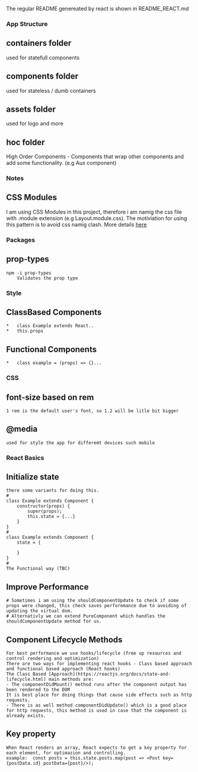 The regular README genereated by react is shown in README_REACT.md

### App Structure

## containers folder 
used for statefull components
## components folder 
 used for stateless / dumb containers
## assets folder
 used for logo and more
## hoc folder
 High Order Components - Components that wrap other components and add some functionality. (e.g Aux component)

 ### Notes
 ## CSS Modules
 I am using CSS Modules in this project, therefore i am namig the css file with .module extension (e.g Layout.module.css).
 The motiviation for using this pattern is to avoid css namig clash. More details [here](https://create-react-app.dev/docs/adding-a-css-modules-stylesheet/) 

 ### Packages
 ## prop-types
    npm -i prop-types
        Validates the prop type

### Style
## ClassBased Components
    *   class Example extends React..
    *   this.props
## Functional Components
    *   class example = (props) => {}...


### CSS
## font-size based on rem 
    1 rem is the default user's font, so 1.2 will be litle bit bigger
## @media
    used for style the app for differemt devices such mobile

### React Basics
## Initialize state
    there some variants for doing this.
    #
    class Example extends Component {
        constructor(props) {
            super(props);
            this.state = {...}
        }
    }
    #
    class Example extends Component {
        state = {
            
        }
    }
    #
    The Functional way (TBC)
##  Improve Performance
    # Sometimes i am using the shouldComponentUpdate to check if some props were changed, this check saves perforemance due to avoiding of updating the virtual dom.
    # Alternativly we can extend PureComponent which handles the shouldComponentUpdate method for us.
## Component Lifecycle Methods
    For best performance we use hooks/lifecycle (free up resources and control rendering and optimization)
    There are two ways for implementing react hooks - Class based approach and functional based approach (React hooks)
    The Class Based [Approach](https://reactjs.org/docs/state-and-lifecycle.html) main methods are:
    - The componentDidMount() method runs after the component output has been rendered to the DOM
    It is best place for doing things that cause side effects such as http requests.
    - There is as well method componentDidUpdate() which is a good place for http requests, this method is used in case that the component is already exists.

## Key property
    When React renders an array, React expects to get a key property for each element, for optimazion and controlling.
    example:  const posts = this.state.posts.map(post => <Post key={postData.id} postData={post}/>);